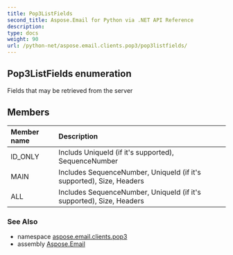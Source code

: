 ```yaml
---
title: Pop3ListFields
second_title: Aspose.Email for Python via .NET API Reference
description: 
type: docs
weight: 90
url: /python-net/aspose.email.clients.pop3/pop3listfields/
---
```


## Pop3ListFields enumeration

Fields that may be retrieved from the server

## Members
| Member name | Description |
| :- | :- |
|ID_ONLY|Includs UniqueId (if it's supported), SequenceNumber|
|MAIN|Includes SequenceNumber, UniqueId (if it's supported), Size, Headers|
|ALL|Includes SequenceNumber, UniqueId (if it's supported), Size, Headers|

### See Also

* namespace [aspose.email.clients.pop3](/python-net/aspose.email.clients.pop3/)
* assembly [Aspose.Email](/python-net/)


